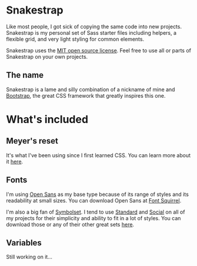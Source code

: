 # Snakestrap
Like most people, I got sick of copying the same code into new projects. Snakestrap is my personal set of Sass starter files including helpers, a flexible grid, and very light styling for common elements.

Snakestrap uses the [MIT open source license](http://opensource.org/licenses/MIT). Feel free to use all or parts of Snakestrap on your own projects. 

## The name
Snakestrap is a lame and silly combination of a nickname of mine and [Bootstrap](http://getbootstrap.com/), the great CSS framework that greatly inspires this one.

# What's included

## Meyer's reset
It's what I've been using since I first learned CSS. You can learn more about it [here](http://meyerweb.com/eric/tools/css/reset/).

## Fonts
I'm using [Open Sans](http://en.wikipedia.org/wiki/Open_Sans) as my base type because of its range of styles and its readability at small sizes. You can download Open Sans at [Font Squirrel](http://www.fontsquirrel.com/fonts/open-sans).

I'm also a big fan of [Symbolset](https://symbolset.com/). I tend to use [Standard](https://symbolset.com/icons/standard) and [Social](https://symbolset.com/icons/social-regular) on all of my projects for their simplicity and ability to fit in a lot of styles. You can download those or any of their other great sets [here](https://symbolset.com/icons).

## Variables
Still working on it…
